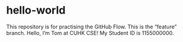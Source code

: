 # hello-world
This repository is for practising the GitHub Flow.
This is the “feature” branch.
Hello, I’m Tom at CUHK CSE!
My Student ID is 1155000000.
